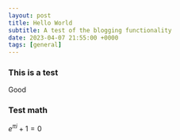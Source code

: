 ```yaml
---
layout: post
title: Hello World
subtitle: A test of the blogging functionality
date: 2023-04-07 21:55:00 +0000
tags: [general]
---
```


### This is a test

Good

### Test math

$e^{\pi i} + 1 = 0$